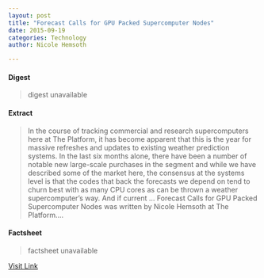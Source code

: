 ```yaml
---
layout: post
title: "Forecast Calls for GPU Packed Supercomputer Nodes"
date: 2015-09-19
categories: Technology
author: Nicole Hemsoth

---
```



#### Digest
>digest unavailable

#### Extract
>In the course of tracking commercial and research supercomputers here at The Platform, it has become apparent that this is the year for massive refreshes and updates to existing weather prediction systems. In the last six months alone, there have been a number of notable new large-scale purchases in the segment and while we have described some of the market here, the consensus at the systems level is that the codes that back the forecasts we depend on tend to churn best with as many CPU cores as can be thrown a weather supercomputer&#8217;s way. And if current &#8230; Forecast Calls for GPU Packed Supercomputer Nodes was written by Nicole Hemsoth at The Platform....

#### Factsheet
>factsheet unavailable

[Visit Link](http://www.theplatform.net/2015/09/15/forecast-calls-for-gpu-packed-supercomputer-nodes/)



